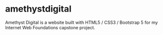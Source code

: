 # amethystdigital
Amethyst Digital is a website built with HTML5 / CSS3 / Bootstrap 5 for my Internet Web Foundations capstone project.
